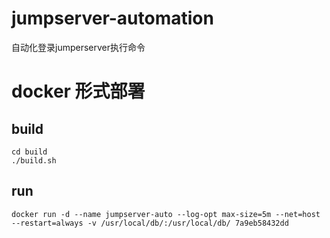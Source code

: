 # jumpserver-automation
自动化登录jumperserver执行命令

# docker 形式部署

## build
```
cd build
./build.sh
```

## run
```
docker run -d --name jumpserver-auto --log-opt max-size=5m --net=host --restart=always -v /usr/local/db/:/usr/local/db/ 7a9eb58432dd
```
